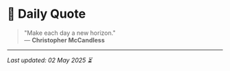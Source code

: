# 📜 Daily Quote

> "Make each day a new horizon."  
> — **Christopher McCandless**

---

_Last updated: 02 May 2025 ⏳_
